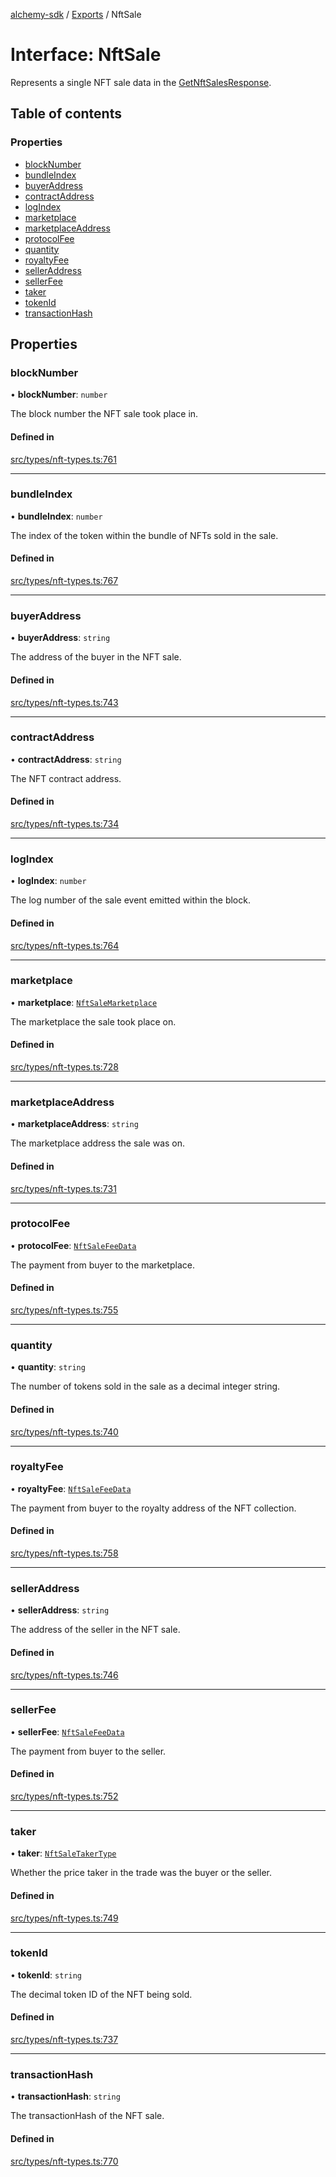 [alchemy-sdk](../README.md) / [Exports](../modules.md) / NftSale

# Interface: NftSale

Represents a single NFT sale data in the [GetNftSalesResponse](GetNftSalesResponse.md).

## Table of contents

### Properties

- [blockNumber](NftSale.md#blocknumber)
- [bundleIndex](NftSale.md#bundleindex)
- [buyerAddress](NftSale.md#buyeraddress)
- [contractAddress](NftSale.md#contractaddress)
- [logIndex](NftSale.md#logindex)
- [marketplace](NftSale.md#marketplace)
- [marketplaceAddress](NftSale.md#marketplaceaddress)
- [protocolFee](NftSale.md#protocolfee)
- [quantity](NftSale.md#quantity)
- [royaltyFee](NftSale.md#royaltyfee)
- [sellerAddress](NftSale.md#selleraddress)
- [sellerFee](NftSale.md#sellerfee)
- [taker](NftSale.md#taker)
- [tokenId](NftSale.md#tokenid)
- [transactionHash](NftSale.md#transactionhash)

## Properties

### blockNumber

• **blockNumber**: `number`

The block number the NFT sale took place in.

#### Defined in

[src/types/nft-types.ts:761](https://github.com/alchemyplatform/alchemy-sdk-js/blob/1ee40cb2/src/types/nft-types.ts#L761)

___

### bundleIndex

• **bundleIndex**: `number`

The index of the token within the bundle of NFTs sold in the sale.

#### Defined in

[src/types/nft-types.ts:767](https://github.com/alchemyplatform/alchemy-sdk-js/blob/1ee40cb2/src/types/nft-types.ts#L767)

___

### buyerAddress

• **buyerAddress**: `string`

The address of the buyer in the NFT sale.

#### Defined in

[src/types/nft-types.ts:743](https://github.com/alchemyplatform/alchemy-sdk-js/blob/1ee40cb2/src/types/nft-types.ts#L743)

___

### contractAddress

• **contractAddress**: `string`

The NFT contract address.

#### Defined in

[src/types/nft-types.ts:734](https://github.com/alchemyplatform/alchemy-sdk-js/blob/1ee40cb2/src/types/nft-types.ts#L734)

___

### logIndex

• **logIndex**: `number`

The log number of the sale event emitted within the block.

#### Defined in

[src/types/nft-types.ts:764](https://github.com/alchemyplatform/alchemy-sdk-js/blob/1ee40cb2/src/types/nft-types.ts#L764)

___

### marketplace

• **marketplace**: [`NftSaleMarketplace`](../enums/NftSaleMarketplace.md)

The marketplace the sale took place on.

#### Defined in

[src/types/nft-types.ts:728](https://github.com/alchemyplatform/alchemy-sdk-js/blob/1ee40cb2/src/types/nft-types.ts#L728)

___

### marketplaceAddress

• **marketplaceAddress**: `string`

The marketplace address the sale was on.

#### Defined in

[src/types/nft-types.ts:731](https://github.com/alchemyplatform/alchemy-sdk-js/blob/1ee40cb2/src/types/nft-types.ts#L731)

___

### protocolFee

• **protocolFee**: [`NftSaleFeeData`](NftSaleFeeData.md)

The payment from buyer to the marketplace.

#### Defined in

[src/types/nft-types.ts:755](https://github.com/alchemyplatform/alchemy-sdk-js/blob/1ee40cb2/src/types/nft-types.ts#L755)

___

### quantity

• **quantity**: `string`

The number of tokens sold in the sale as a decimal integer string.

#### Defined in

[src/types/nft-types.ts:740](https://github.com/alchemyplatform/alchemy-sdk-js/blob/1ee40cb2/src/types/nft-types.ts#L740)

___

### royaltyFee

• **royaltyFee**: [`NftSaleFeeData`](NftSaleFeeData.md)

The payment from buyer to the royalty address of the NFT collection.

#### Defined in

[src/types/nft-types.ts:758](https://github.com/alchemyplatform/alchemy-sdk-js/blob/1ee40cb2/src/types/nft-types.ts#L758)

___

### sellerAddress

• **sellerAddress**: `string`

The address of the seller in the NFT sale.

#### Defined in

[src/types/nft-types.ts:746](https://github.com/alchemyplatform/alchemy-sdk-js/blob/1ee40cb2/src/types/nft-types.ts#L746)

___

### sellerFee

• **sellerFee**: [`NftSaleFeeData`](NftSaleFeeData.md)

The payment from buyer to the seller.

#### Defined in

[src/types/nft-types.ts:752](https://github.com/alchemyplatform/alchemy-sdk-js/blob/1ee40cb2/src/types/nft-types.ts#L752)

___

### taker

• **taker**: [`NftSaleTakerType`](../enums/NftSaleTakerType.md)

Whether the price taker in the trade was the buyer or the seller.

#### Defined in

[src/types/nft-types.ts:749](https://github.com/alchemyplatform/alchemy-sdk-js/blob/1ee40cb2/src/types/nft-types.ts#L749)

___

### tokenId

• **tokenId**: `string`

The decimal token ID of the NFT being sold.

#### Defined in

[src/types/nft-types.ts:737](https://github.com/alchemyplatform/alchemy-sdk-js/blob/1ee40cb2/src/types/nft-types.ts#L737)

___

### transactionHash

• **transactionHash**: `string`

The transactionHash of the NFT sale.

#### Defined in

[src/types/nft-types.ts:770](https://github.com/alchemyplatform/alchemy-sdk-js/blob/1ee40cb2/src/types/nft-types.ts#L770)
